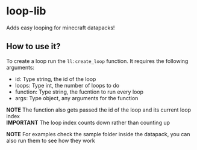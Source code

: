 # loop-lib
Adds easy looping for minecraft datapacks!
## How to use it?
To create a loop run the `ll:create_loop` function. It requires the following arguments:
- id: Type string, the id of the loop
- loops: Type int, the number of loops to do
- function: Type string, the fucntion to run every loop
- args: Type object, any arguments for the function

**NOTE** The function also gets passed the id of the loop and its current loop index  
**IMPORTANT** The loop index counts down rather than counting up

**NOTE** For examples check the sample folder inside the datapack, you can also run them to see how they work
